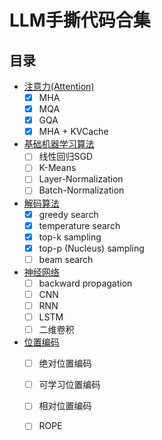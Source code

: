# LLM手撕代码合集

## 目录

* [注意力(Attention)](./attention/)
    - [x] MHA
    - [x] MQA
    - [x] GQA
    - [x] MHA + KVCache
* [基础机器学习算法](./machine_learning/)
    - [ ] 线性回归SGD
    - [ ] K-Means
    - [ ] Layer-Normalization
    - [ ] Batch-Normalization
* [解码算法](./decode/)
    - [x] greedy search
    - [x] temperature search
    - [x] top-k sampling
    - [x] top-p (Nucleus) sampling
    - [ ] beam search
* [神经网络](./neural_network/)
    - [ ] backward propagation
    - [ ] CNN
    - [ ] RNN
    - [ ] LSTM
    - [ ] 二维卷积
* [位置编码](./position_encoding/)
    - [ ] 绝对位置编码
    - [ ] 可学习位置编码
    - [ ] 相对位置编码
    - [ ] ROPE

